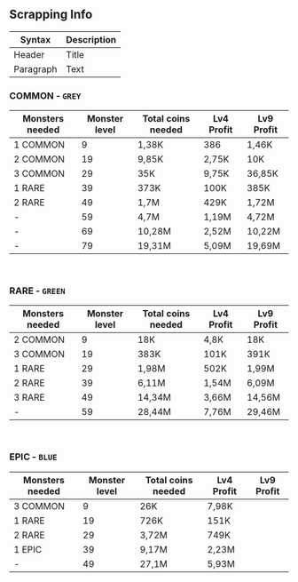 Scrapping Info
---
| Syntax      | Description |
| ----------- | ----------- |
| Header      | Title       |
| Paragraph   | Text        |

### COMMON - `GREY`<br>
| Monsters needed |	Monster level | Total coins needed | Lv4 Profit	| Lv9 Profit |
| --------------- | ------------- | ------------------ | ---------- | ---------- |
| 1 COMMON | 9 | 1,38K | 386 | 1,46K |
| 2 COMMON | 19 | 9,85K | 2,75K | 10K |
| 3 COMMON | 29	| 35K | 9,75K | 36,85K |
| 1 RARE | 39 | 373K | 100K | 385K |
| 2 RARE | 49 | 1,7M | 429K | 1,72M |
| - | 59 | 4,7M | 1,19M | 4,72M |
| - | 69 | 10,28M | 2,52M | 10,22M |
| - | 79 | 19,31M | 5,09M | 19,69M |

<br>

### RARE - `GREEN`<br>	
| Monsters needed | Monster level | Total coins needed | Lv4 Profit | Lv9 Profit |
| --------------- | ------------- | ------------------ | ---------- | ---------- |
| 2 COMMON | 9 | 18K | 4,8K | 18K |
| 3 COMMON | 19 | 383K | 101K | 391K |
| 1 RARE | 29 | 1,98M | 502K | 1,99M |
| 2 RARE | 39 | 6,11M | 1,54M | 6,09M |
| 3 RARE | 49 | 14,34M | 3,66M | 14,56M |
| - | 59 | 28,44M | 7,76M | 29,46M |

<br>

### EPIC - `BLUE`<br>	
| Monsters needed | Monster level | Total coins needed | Lv4 Profit | Lv9 Profit |
| --------------- | ------------- | ------------------ | ---------- | ---------- |
| 3 COMMON | 9 | 26K | 7,98K | 
| 1 RARE | 19	| 726K | 151K | 
| 2 RARE | 29 | 3,72M | 749K | 
| 1 EPIC | 39 | 9,17M | 2,23M | 
| - | 49 | 27,1M | 5,93M | 
